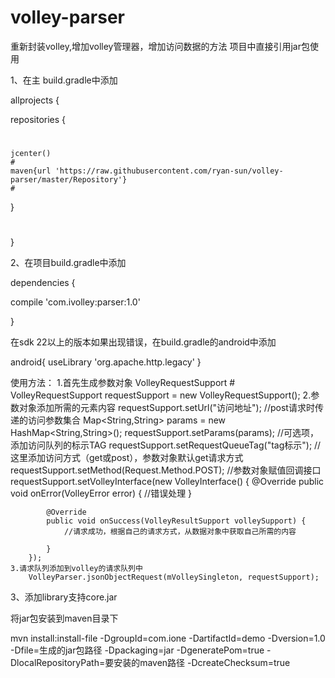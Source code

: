 # volley-parser
重新封装volley,增加volley管理器，增加访问数据的方法
项目中直接引用jar包使用

1、在主 build.gradle中添加

allprojects {

repositories {
#
    jcenter()
    #
    maven{url 'https://raw.githubusercontent.com/ryan-sun/volley-parser/master/Repository'}
    #
}
#
}

2、在项目build.gradle中添加

dependencies {

compile 'com.ivolley:parser:1.0'

}

在sdk 22以上的版本如果出现错误，在build.gradle的android中添加

android{
useLibrary 'org.apache.http.legacy'
}


使用方法：
    1.首先生成参数对象 VolleyRequestSupport
    #
        VolleyRequestSupport requestSupport = new VolleyRequestSupport();
    2.参数对象添加所需的元素内容
        requestSupport.setUrl("访问地址");
        //post请求时传递的访问参数集合
        Map<String,String> params = new HashMap<String,String>();
        requestSupport.setParams(params);
        //可选项，添加访问队列的标示TAG
        requestSupport.setRequestQueueTag("tag标示");
        //这里添加访问方式（get或post），参数对象默认get请求方式
        requestSupport.setMethod(Request.Method.POST);
        //参数对象赋值回调接口
        requestSupport.setVolleyInterface(new VolleyInterface() {
            @Override
            public void onError(VolleyError error) {
                //错误处理
            }

            @Override
            public void onSuccess(VolleyResultSupport volleySupport) {
                //请求成功，根据自己的请求方式，从数据对象中获取自己所需的内容

            }
        });
    3.请求队列添加到volley的请求队列中
        VolleyParser.jsonObjectRequest(mVolleySingleton, requestSupport);


3、添加library支持core.jar

将jar包安装到maven目录下

mvn install:install-file -DgroupId=com.ione -DartifactId=demo -Dversion=1.0 -Dfile=生成的jar包路径 -Dpackaging=jar -DgeneratePom=true -DlocalRepositoryPath=要安装的maven路径 -DcreateChecksum=true
